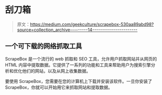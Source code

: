 # 刮刀箱

> 原文：<https://medium.com/geekculture/scrapebox-530aa89abd98?source=collection_archive---------14----------------------->

## 一个可下载的网络抓取工具

ScrapeBox 是一个流行的 web 抓取和 SEO 工具，允许用户抓取网站并从网页的 HTML 内容中提取数据。它提供了一系列的功能和工具来帮助用户为搜索引擎分析和优化他们的网站，以及从网上收集数据。

要使用 ScrapeBox，您需要在您的计算机上下载并安装该软件。一旦你安装了 ScrapeBox，你就可以开始用它来抓取网站和提取数据。